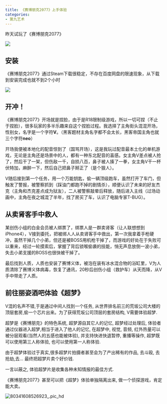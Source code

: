 ```yaml
---
title: 《赛博朋克2077》上手体验
categories:
- 第九艺术
---
```


昨天试玩了《赛博朋克2077》

![](https://v2fy.com/asset/0i/jikemiji/jikemiji-md/2020-12-21-2077.assets/80231608474149_.pic_hd.jpg)

## 安装

《赛博朋克2077》通过Steam下载很稳定，不存在百度网盘的限速现象，从下载到安装完成也就不到2个小时

![](https://v2fy.com/asset/0i/jikemiji/jikemiji-md/2020-12-21-2077.assets/image-20201221164257071.png)


## 开冲！

《赛博朋克2077》开场就是捏脸，由于是R18限制级游戏，所以一切可捏（不止于捏脸），很多玩家的多半乐趣来自这个捏脸过程。我选择了主角街头混混开场，性别女，名字是一个字符**V**。（黑客题材主角名字都不会太长，黑客帝国主角也就三个字符**neo**）

开场我便被本地化的配音惊到了（国骂开场），这是我玩过配音最本土化的单机游戏，无论是主角还是场景中的人，都有一种东北配音的喜感。女主角V差点被人抢了，然后干了一架，但伤敌一千，自损八百，鼻子被人揍了一拳，女主角V干一杯伏特加，麻醉一下，然后自己把鼻子掰正了（是个狠人）。

V随后接到第一个任务，用一个万能钥匙，偷一辆顶级跑车，虽然打开了车门，但触发了警报，被警察抓到（踩油门都跑不掉的剧情杀），顺便认识了未来的好友杰克（主角和杰克差点成为狱友），二人被警察敲晕后释放，随后进入主线（过场动画中，主角在夜之城混了半年，找了房买了车，认识了电脑专家T-BUG）。


## 从卖肾客手中救人

某创伤小组的白金会员被人绑票了，绑票人是一群卖肾客（让人联想想到iPhone4），V接到委托，把被绑人人从卖肾客手中救出，第一次我拿着手枪硬冲，虽然干掉几个小弟，但还是被BOSS用机枪干掉了，而游戏的好处在于失败可以重来，经过一轮摸索后，掌握了背后锁喉偷袭的技能，悄无声息放倒一波小弟，失去小弟支援的BOSS也很快被干掉了。

最后找到人质，人质也安装了赛博义体，被泡在装有冰水混合物的浴缸里，V为人质清除了赛博义体病毒，恢复了通讯，20秒后创伤小组（救护车）从天而降，从V手中带走了人质。



## 前往丽姿酒吧体验《超梦》

V混的名声不错,于是通过中间人找到一个任务, 从世界排名前三的荒坂公司大楼的顶层套房,偷一个芯片出来。为了获得荒坂公司顶层的套房结构, V需要体验超梦.

超梦是《赛博朋克》的特色系统, 超梦源自其它人的记忆, 超梦经过处理后, 体验者通过仪器进入超梦,相当于进入了他人的记忆, 在超梦中, 视觉, 音频, 红外热量可以被分层观看(当然人的五感也能被体验), 并支持快进快退暂停, 重播等操作, 超梦既可以使用第三人称体验, 也可以使用第一人称体验.

由于超梦体验过于真实,很多超梦片拍摄者甚至会为了产出稀有的作品, 去斗殴, 去抢劫,去... 最终把超梦片卖个好价钱.

一言以蔽之, 体验超梦片是收集各种未知情报的最佳方式.

《赛博朋克2077》甚至可以把《超梦》体验单独隔离出来, 做一个侦探游戏，肯定能大卖。




![80341608526923_.pic_hd](https://v2fy.com/asset/0i/jikemiji/jikemiji-md/2020-12-21-2077.assets/80341608526923_.pic_hd.jpg)










